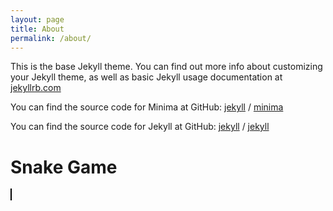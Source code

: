 ```yaml
---
layout: page
title: About
permalink: /about/
---
```


This is the base Jekyll theme. You can find out more info about customizing your Jekyll theme, as well as basic Jekyll usage documentation at [jekyllrb.com](https://jekyllrb.com/)

You can find the source code for Minima at GitHub:
[jekyll][jekyll-organization] /
[minima](https://github.com/jekyll/minima)

You can find the source code for Jekyll at GitHub:
[jekyll][jekyll-organization] /
[jekyll](https://github.com/jekyll/jekyll)


[jekyll-organization]: https://github.com/jekyll



<h1>Snake Game</h1>
<canvas id="snakeGame" width="400" height="400" style="border:1px solid black;"></canvas>

<script>
// --- Snake Game ---
const canvas = document.getElementById("snakeGame");
const ctx = canvas.getContext("2d");

const box = 20;  // grid size
let snake = [{ x: 9 * box, y: 9 * box }];
let direction;
let food = {
  x: Math.floor(Math.random() * 19) * box,
  y: Math.floor(Math.random() * 19) * box
};
let score = 0;

document.addEventListener("keydown", event => {
  if (event.key === "ArrowLeft" && direction !== "RIGHT") direction = "LEFT";
  if (event.key === "ArrowUp" && direction !== "DOWN") direction = "UP";
  if (event.key === "ArrowRight" && direction !== "LEFT") direction = "RIGHT";
  if (event.key === "ArrowDown" && direction !== "UP") direction = "DOWN";
});

function drawGame() {
  ctx.fillStyle = "lightgrey";
  ctx.fillRect(0, 0, 400, 400);

  // Draw snake
  for (let i = 0; i < snake.length; i++) {
    ctx.fillStyle = i === 0 ? "green" : "darkgreen";
    ctx.fillRect(snake[i].x, snake[i].y, box, box);
  }

  // Draw food
  ctx.fillStyle = "red";
  ctx.fillRect(food.x, food.y, box, box);

  // Move snake
  let snakeX = snake[0].x;
  let snakeY = snake[0].y;

  if (direction === "LEFT") snakeX -= box;
  if (direction === "UP") snakeY -= box;
  if (direction === "RIGHT") snakeX += box;
  if (direction === "DOWN") snakeY += box;

  // Eat food
  if (snakeX === food.x && snakeY === food.y) {
    score++;
    food = {
      x: Math.floor(Math.random() * 19) * box,
      y: Math.floor(Math.random() * 19) * box
    };
  } else {
    snake.pop(); // remove tail
  }

  const newHead = { x: snakeX, y: snakeY };

  // Game over
  if (
    snakeX < 0 || snakeY < 0 ||
    snakeX >= canvas.width || snakeY >= canvas.height ||
    snake.some(segment => segment.x === newHead.x && segment.y === newHead.y)
  ) {
    clearInterval(game);
    alert("Game Over! Score: " + score);
  }

  snake.unshift(newHead);

  // Draw score
  ctx.fillStyle = "black";
  ctx.font = "16px Arial";
  ctx.fillText("Score: " + score, 5, canvas.height - 5);
}

let game = setInterval(drawGame, 100);
</script>
